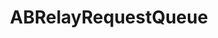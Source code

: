 ---
title: ABRelayRequestQueue
layout: module
mod: 'module:ABRelayRequestQueue'
category: api-models
---
